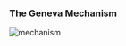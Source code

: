 ### The Geneva Mechanism  


![mechanism](https://user-images.githubusercontent.com/76184859/113515001-7a93fe00-957a-11eb-9fe5-3907a8b0c13a.gif)
